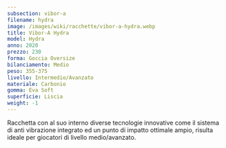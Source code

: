 ```yaml
---
subsection: vibor-a
filename: hydra
image: /images/wiki/racchette/vibor-a-hydra.webp
title: Vibor-A Hydra
model: Hydra
anno: 2020
prezzo: 230
forma: Goccia Oversize
bilanciamento: Medio
peso: 355-375
livello: Intermedio/Avanzato
materiale: Carbonio
gomma: Eva Soft
superficie: Liscia
weight: -1
---
```

Racchetta con al suo interno diverse tecnologie innovative come il sistema di anti vibrazione integrato ed un punto di impatto ottimale ampio, risulta ideale per giocatori di livello medio/avanzato.